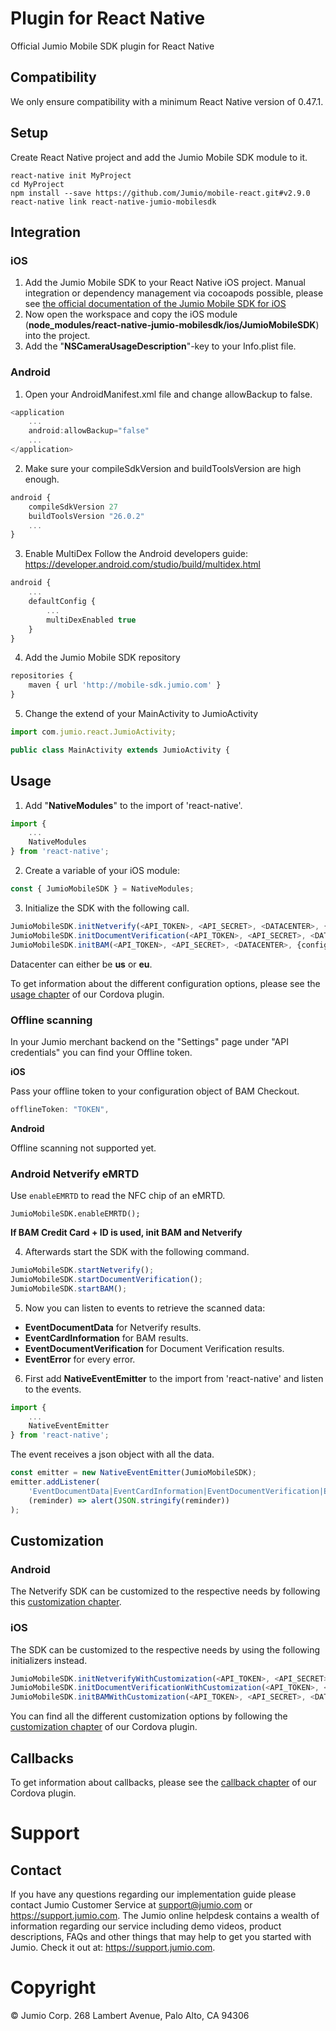 # Plugin for React Native

Official Jumio Mobile SDK plugin for React Native

## Compatibility

We only ensure compatibility with a minimum React Native version of 0.47.1.

## Setup

Create React Native project and add the Jumio Mobile SDK module to it.
```
react-native init MyProject
cd MyProject
npm install --save https://github.com/Jumio/mobile-react.git#v2.9.0
react-native link react-native-jumio-mobilesdk
```

## Integration

### iOS

1. Add the Jumio Mobile SDK to your React Native iOS project. Manual integration or dependency management via cocoapods possible, please see [the official documentation of the Jumio Mobile SDK for iOS](https://github.com/Jumio/mobile-sdk-ios/tree/v2.9.0#basic-setup)
2. Now open the workspace and copy the iOS module (**node_modules/react-native-jumio-mobilesdk/ios/JumioMobileSDK**) into the project.
3. Add the "**NSCameraUsageDescription**"-key to your Info.plist file.

### Android

1. Open your AndroidManifest.xml file and change allowBackup to false.
```javascript
<application
    ...
    android:allowBackup="false"
    ...
</application>
```

2. Make sure your compileSdkVersion and buildToolsVersion are high enough.
```javascript
android {
    compileSdkVersion 27
    buildToolsVersion "26.0.2"
    ...
}
```

3. Enable MultiDex
Follow the Android developers guide: https://developer.android.com/studio/build/multidex.html

```javascript
android {
    ...
    defaultConfig {
        ...
        multiDexEnabled true
    }
}
```

4. Add the Jumio Mobile SDK repository
```javascript
repositories {  
    maven { url 'http://mobile-sdk.jumio.com' }
}
```

5. Change the extend of your MainActivity to JumioActivity
```javascript
import com.jumio.react.JumioActivity;

public class MainActivity extends JumioActivity {
```

## Usage

1. Add "**NativeModules**" to the import of 'react-native'.
```javascript
import {
    ...
    NativeModules
} from 'react-native';
```

2. Create a variable of your iOS module:
```javascript
const { JumioMobileSDK } = NativeModules;
```

3. Initialize the SDK with the following call.
```javascript
JumioMobileSDK.initNetverify(<API_TOKEN>, <API_SECRET>, <DATACENTER>, {configuration});
JumioMobileSDK.initDocumentVerification(<API_TOKEN>, <API_SECRET>, <DATACENTER>, {configuration});
JumioMobileSDK.initBAM(<API_TOKEN>, <API_SECRET>, <DATACENTER>, {configuration});
```
Datacenter can either be **us** or **eu**.

To get information about the different configuration options, please see the [usage chapter](https://github.com/Jumio/mobile-cordova/blob/master/README.md#usage) of our Cordova plugin.

### Offline scanning

In your Jumio merchant backend on the "Settings" page under "API credentials" you can find your Offline token.

**iOS**

Pass your offline token to your configuration object of BAM Checkout.

```javascript
offlineToken: "TOKEN",
```

**Android**

Offline scanning not supported yet.

### Android Netverify eMRTD

Use `enableEMRTD` to read the NFC chip of an eMRTD.
```javascriot
JumioMobileSDK.enableEMRTD();
```

**If BAM Credit Card + ID is used, init BAM and Netverify**

4. Afterwards start the SDK with the following command.
```javascript
JumioMobileSDK.startNetverify();
JumioMobileSDK.startDocumentVerification();
JumioMobileSDK.startBAM();
```

5. Now you can listen to events to retrieve the scanned data:
* **EventDocumentData** for Netverify results.
* **EventCardInformation** for BAM results.
* **EventDocumentVerification** for Document Verification results.
* **EventError** for every error.

6. First add **NativeEventEmitter** to the import from 'react-native' and listen to the events.

```javascript
import {
    ...
    NativeEventEmitter
} from 'react-native';
```

The event receives a json object with all the data.

```javascript
const emitter = new NativeEventEmitter(JumioMobileSDK);
emitter.addListener(
    'EventDocumentData|EventCardInformation|EventDocumentVerification|EventError',
    (reminder) => alert(JSON.stringify(reminder))
);
```

## Customization

### Android

The Netverify SDK can be customized to the respective needs by following this [customization chapter](https://github.com/Jumio/mobile-sdk-android/blob/v2.9.0/docs/integration_netverify-fastfill.md#customization).

### iOS

The SDK can be customized to the respective needs by using the following initializers instead.
```javascript
JumioMobileSDK.initNetverifyWithCustomization(<API_TOKEN>, <API_SECRET>, <DATACENTER>, {configuration}, {customization});
JumioMobileSDK.initDocumentVerificationWithCustomization(<API_TOKEN>, <API_SECRET>, <DATACENTER>, {configuration}, {customization});
JumioMobileSDK.initBAMWithCustomization(<API_TOKEN>, <API_SECRET>, <DATACENTER>, {configuration}, {customization});
```

You can find all the different customization options by following the [customization chapter](https://github.com/Jumio/mobile-cordova#ios-1) of our Cordova plugin.

## Callbacks

To get information about callbacks, please see the [callback chapter](https://github.com/Jumio/mobile-cordova/blob/master/README.md#callback) of our Cordova plugin.

# Support

## Contact

If you have any questions regarding our implementation guide please contact Jumio Customer Service at support@jumio.com or https://support.jumio.com. The Jumio online helpdesk contains a wealth of information regarding our service including demo videos, product descriptions, FAQs and other things that may help to get you started with Jumio. Check it out at: https://support.jumio.com.

# Copyright

© Jumio Corp. 268 Lambert Avenue, Palo Alto, CA 94306
